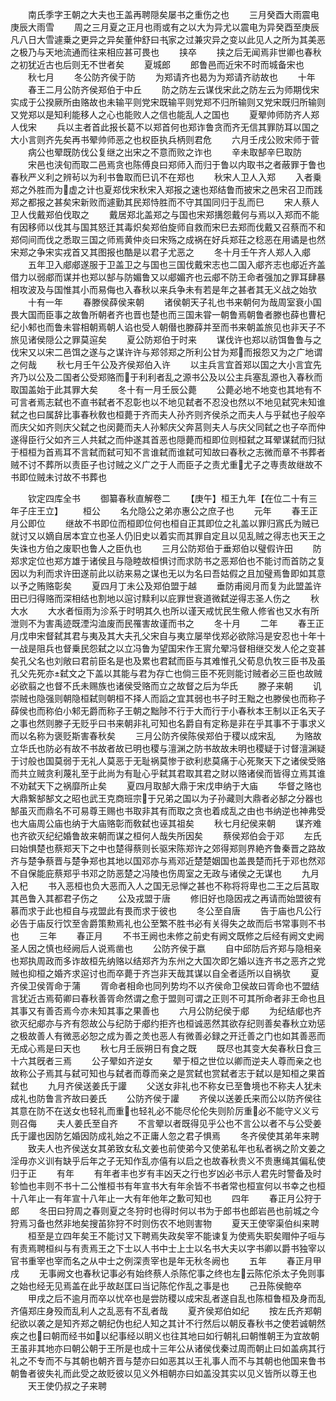 <!-- { "loadSidebar": true } -->
　　南氏季字王朝之大夫也王盖再聘隠矣屡书之重伤之也
　　三月癸酉大雨震电庚辰大雨雪
　　周之三月夏之正月也雨或有之以大为异尤以震电为异癸酉至庚辰凡八日大雪遽乗之更异之异矣董仲舒曰书家之过兼灾异之变以此见人之所为其美恶之极乃与天地流通而往来相应甚可畏也
　　挟卒
　　挟之后无闻焉非世卿也春秋之初犹近古也后则无不世者矣
　　夏城郎
　　郎鲁邑而近宋不时而城备宋也
　　秋七月
　　冬公防齐侯于防
　　为郑请齐也曷为为郑请齐祊故也
　　十年
　　春王二月公防齐侯郑伯于中丘
　　防之防左云谋伐宋此之防左云为师期伐宋实成于公揆厥所由赂故也未输平则党宋既输平则党郑不归所输则又党宋既归所输则又党郑以是知利能移人之心也能败人之信也能乱人之国也
　　夏翚帅师防齐人郑人伐宋
　　兵以主者首此报长葛不以郑首何也郑诈鲁贪而齐无信其罪防耳以国之大小言则齐先矣再书翚帅师恶之也权臣执兵柄则君危
　　六月壬戌公败宋师于菅
　　病公也翚既防伐公复继之出宋之不意而败之诈也
　　辛未取郜辛巳取防
　　宋邑也浃旬而取二邑焉贪也陈傅良曰郑师入而归于鲁以内取书之者蔽罪于鲁也春秋严义利之辨茍以为利书鲁取而巳讥不在郑也
　　秋宋人卫人入郑
　　入者乗郑之外胜而为虚之计也夏郑伐宋秋宋入郑报之速也郑结鲁而披宋之邑宋召卫而践郑之都报之甚矣宋新败而遽勤其民郑恃胜而不守其国同归于乱而巳
　　宋人蔡人卫人伐戴郑伯伐取之
　　戴居郑北盖郑之与国也宋郑搆怨戴何与焉以入郑而不能有因移师以伐其与国其怒迁其毒炽矣郑伯旋师自救而宋巳去郑而伐戴又召蔡而不和郑伺间而伐之悉取三国之师焉黄仲炎曰宋殇之成祸在好兵郑荘之稔恶在用谲是也然宋郑之争宋实戎首又其图报也酷是以君子尤恶之
　　冬十月壬午齐人郑人入郕
　　五年卫入郕郕遂服于卫盖卫之与国也三国伐戴宋志也二国入郕齐志也郕近齐盖借力以弱郕而谋并也郑以郜与防媚鲁又以郕媚齐也云郕不防王命者强加之罪耳肆暴相攻波及与国惟其小而易侮也入春秋以来兵争未有若是年之甚者其无义战之始欤
　　十有一年
　　春滕侯薛侯来朝
　　诸侯朝天子礼也书来朝何为哉周室衰小国畏大国而臣事之故鲁所朝者齐也晋也楚也而三国未甞一朝鲁焉朝鲁者滕也薛也曹杞纪小邾也而鲁未甞相朝焉朝人谄也受人朝僣也滕薛并至而书来朝盖旅见也非天子不旅见诸侯隠公之罪莫逭矣
　　夏公防郑伯于时来
　　谋伐许也郑以祊饵鲁鲁与之伐宋又以宋二邑饵之遂与之谋许许与郑邻郑之所利公甘为郑而报怨又为之广地谓之何哉
　　秋七月壬午公及齐侯郑伯入许
　　以主兵言宜首郑以国之大小言宜先齐乃以公及二国者公受郑赂而于利利者乱之源书公及以公主兵塞乱源也入春秋而取国盖始于此其罪大矣
　　冬十有一月壬辰公薨
　　公薨必地不地变也其地有不可言者焉志弑也不直书弑者不忍彰也以不地见弑者不忍没也然以不地见弑究未知谁弑之也曰属辞比事春秋敎也桓薨于齐而夫人孙齐则齐侯杀之而夫人与乎弑也子般卒而庆父如齐则庆父弑之也闵薨而夫人孙邾庆父奔莒则夫人与庆父同弑之也子卒而仲遂得臣行父如齐三人共弑之而仲遂其首恶也隠薨而桓即位则桓弑之耳翚谋弑而归狱于桓桓为首焉耳不言弑而弑可知不言谁弑而谁弑可知故曰春秋之志微而章不书葬者贼不讨不葬所以责臣子也讨贼之义广之于人而臣子之责尤重尤子之専责故继故不书即位贼未讨故不书葬也

　　钦定四库全书
　　御纂春秋直解卷二
　　【庚午】桓王九年【在位二十有三年子庄王立】
　　桓公
　　名允隐公之弟亦惠公之庶子也
　　元年
　　春王正月公即位
　　继故不书即位而桓即位何也桓自正其即位之礼盖以罪归寪氏为贼已就讨又以嫡自居本宜立也圣人仍旧史以着实而其罪自定且以见乱贼之得志也天王之失诛也方伯之废职也鲁人之臣仇也
　　三月公防郑伯于垂郑伯以璧假许田
　　防郑求定位也郑方雄于诸侯且与隐睦故桓惧讨而求防书之恶郑伯也不能讨而首防之复因以为利而求许田遂前此以祊来易之谋也无以为名曰吾姑假之且加璧焉鲁即如其意以予之贿赂彰矣
　　夏四月丁未公及郑伯盟于越
　　垂防甫阅月而复为此盟盖许田已归得赂而深相结也割地以逭讨黩利以庇罪世衰道微弑逆得志圣人伤之
　　秋大水
　　大水者恒雨为沴系于时明其久也所以谨天戒忧民生儆人修省也又水有所泄则不为害禹迹既湮沟洫废而民罹害故谨而书之
　　冬十月
　　二年
　　春王正月戊申宋督弑其君与夷及其大夫孔父宋自与夷立屡举伐郑必欲除冯是安忍也十年十一战是阻兵也督乗民怨弑之以立冯鲁为望国宋作王賔允翚冯督相继交发人伦之变甚矣孔父名也刘敞曰君前臣名是也及累也君弑而臣与其难惟孔父荀息仇牧三臣书及虽孔父先死亦弑文之下盖以其能与君为存亡也倘三臣不死则能讨贼者必三臣也故贼必欲翦之也督不氏未赐族也诸侯受赂而立之故督之后为华氏
　　滕子来朝
　　讥崇贼也隐强则朝隐桓弑则朝桓不择人而謟之宜其弱也书子时王黜之也滕侯也而称子薛侯也而称伯小邾无爵而称子王朝之黜陟不行于大而行于小春秋本王制以正名天子之事也然则滕子无贬乎曰书来朝非礼可知也名爵自有定称是非在乎其事不于事求义而以名称为褒贬斯害春秋矣
　　三月公防齐侯陈侯郑伯于稷以成宋乱
　　为赂故立华氏也防必有故不书故者故已明也稷与澶渊之防书故故未明也稷疑于讨督澶渊疑于讨般也国莫弱于无礼人莫恶于无耻祸莫惨于欲利悲莫痛于心死聚天下之诸侯受赂而共立贼贪利蔑礼至于此尚为有耻心乎弑其君取其君之财以赂诸侯而皆得立焉其谁不劝弑天下之祸靡所止矣
　　夏四月取郜大鼎于宋戊申纳于大庙
　　华督之赂也大鼎繋郜郜文之昭也武王克商班宗于兄弟之国以为子孙藏则大鼎者必郜之分器也郜虽灭而鼎名不可易尊王赐也书取非其有而取之贪也着成乱之由也书纳逆也神弗受也大庙周公庙也纳于大庙赂彰而敎弑也诬其祖矣
　　秋七月纪侯来朝
　　谋齐难也齐欲灭纪纪婚鲁故来朝而谋之桓何人哉失所因矣
　　蔡侯郑伯会于邓
　　左氏曰始惧楚也蔡郑天下之中也楚得蔡则长驱宋陈郑许之郊得郑则界絶齐鲁秦晋之路故齐与楚争蔡晋与楚争郑也其地以国邓亦与焉邓近楚楚姻国也盖畏楚而托于邓也然邓不自保能庇蔡郑乎书邓之防恶楚之冯陵也伤周室之无政与诸侯之无谋也
　　九月入杞
　　书入恶桓也负大恶而入人之国无忌惮之甚也不称将将卑也二王之后莒取其邑鲁入其都君子伤之
　　公及戎盟于唐
　　修旧好也隐因戎之再请而始盟彼有慕而求于此也桓自与戎盟此有畏而求于彼也
　　冬公至自唐
　　告于庙也凡公行必告于庙反行饮至舎爵策勲焉礼也公至繁不胜书必有关得失之故而后书常事则不书也
　　三年
　　春正月
　　不书王阙也未修之前史有阙文既修之后经有阙文史阙圣人因之慎也经阙后人说焉凿也
　　公防齐侯于嬴
　　自中邱防后齐郑与隐相亲也郑执周政而多诈故桓先纳赂以结郑齐为东州之大国次即乞婚以连齐书之恶齐之党贼也抑桓之婚齐求逭讨也而卒薨于齐岂非天哉其谋以自全者适所以自祸欤
　　夏齐侯卫侯胥命于蒲
　　胥命者相命也同列势均不以齐侯命卫侯故曰胥命也不盟结言犹近古焉荀卿曰春秋善胥命然谓之愈于盟则可谓之正则不可其所命者非王命也且其事又有善否焉今亦未知其事之果善也
　　六月公防纪侯于郕
　　为纪结郕也齐欲灭纪郕亦与齐有怨故公与纪防于郕约拒齐也桓诚恶然其欲存纪则善矣春秋立劝惩之极故善人有微恶必恕之成为善之羙也恶人有微善必録之开迁善之门也如其善恶而无成心焉是曰天也
　　秋七月壬辰朔日有食之既
　　既尽也其变大矣春秋日食三十六其旣者三焉
　　公子翚如齐逆女
　　翚于桓之世位以卿而逆夫人尊而亲之也故称公子焉其与弑可知也与弑者而尊而亲之是赏弑也赏弑者志于弑以是知桓之果首弑也
　　九月齐侯送姜氏于讙
　　父送女非礼也不称女已至鲁境也不称夫人犹未成礼也防鲁言齐故曰姜氏
　　公防齐侯于讙
　　齐侯以送姜氏来而公以防齐侯往其意在防不在送女也轻礼而重也轻礼必不能尽伦伦失则阶厉重必不能守义义亏则召侮
　　夫人姜氏至自齐
　　不言翚以者既得见乎公也不言公以者不与公受姜氏于讙也因防乞婚因防成礼始之不正庸人忽之君子惧焉
　　冬齐侯使其弟年来聘
　　致夫人也齐侯送女其弟致女私文姜也前使弟今又使弟私年也私者祸之阶文姜之淫毋亦义训有缺乎后年之子无知作乱亦僖有以启之也故春秋贵义不贵惠绳其偏私使归于正
　　有年
　　有年者丰也岁有丰凶天之行也岁凶必书示人君先时警备及时轸恤也丰则不书十二公惟桓书有年宣书大有年余皆不书者常也桓宣何以书幸之也桓十八年止一有年宣十八年止一大有年他年之歉可知也
　　四年
　　春正月公狩于郎
　　冬田曰狩周之春则夏之冬狩时也得时何以书为于郎书也郎岩邑也前城之今狩焉习备也然非地矣搜苖狝狩不时则伤农不地则害物
　　夏天王使宰渠伯纠来聘
　　桓至是立四年矣王不能讨又下聘焉失政矣宰不能谏复为使焉失职矣赗仲子咺与有责焉聘桓纠与有责焉王之下士以人书中士上士以名书大夫以字书卿以爵书独宰以官书重宰也宰而名之从中士之例深责宰也是年无秋冬阙也
　　五年
　　春正月甲戌
　　无事阙文也春秋记事必有始终蔡人杀陈佗事之终也左云陈佗杀太子免则事之始也经无见焉盖在此乎故赵匡曰当记陈佗作乱之事是也
　　己丑陈侯鲍卒
　　甲戌之后不逾月而卒以忧卒也是尝防稷以成宋乱者遂自乱也陈桓鲁桓及身而乱齐僖郑庄身殁而乱利人之乱恶有不乱者哉
　　夏齐侯郑伯如纪
　　按左氏齐郑朝纪欲以袭之是知齐郑之朝纪伪也纪人知之其计不行然后以朝反春秋书之使若诚朝然疾之也曰朝而经书如以纪事经以眀义也往其地曰如行朝礼曰朝惟朝王为宜故朝王虽非其地亦曰朝公朝于王所是也成十三年公从诸侯伐秦过周而朝止曰如盖病其行礼之不专而不与其朝也朝齐晋与楚亦曰如恶其以王礼事人而不与其朝也他国来鲁书朝鲁者彼失礼而此受之故贬彼以见义外相朝亦曰如盖没其实以见义皆所以尊王也
　　天王使仍叔之子来聘
